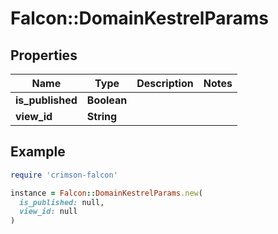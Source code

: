 # Falcon::DomainKestrelParams

## Properties

| Name | Type | Description | Notes |
| ---- | ---- | ----------- | ----- |
| **is_published** | **Boolean** |  |  |
| **view_id** | **String** |  |  |

## Example

```ruby
require 'crimson-falcon'

instance = Falcon::DomainKestrelParams.new(
  is_published: null,
  view_id: null
)
```

